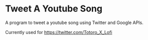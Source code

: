 # Tweet A Youtube Song

A program to tweet a youtube song using Twitter and Google APIs.

Currently used for https://twitter.com/Totoro_X_Lofi
